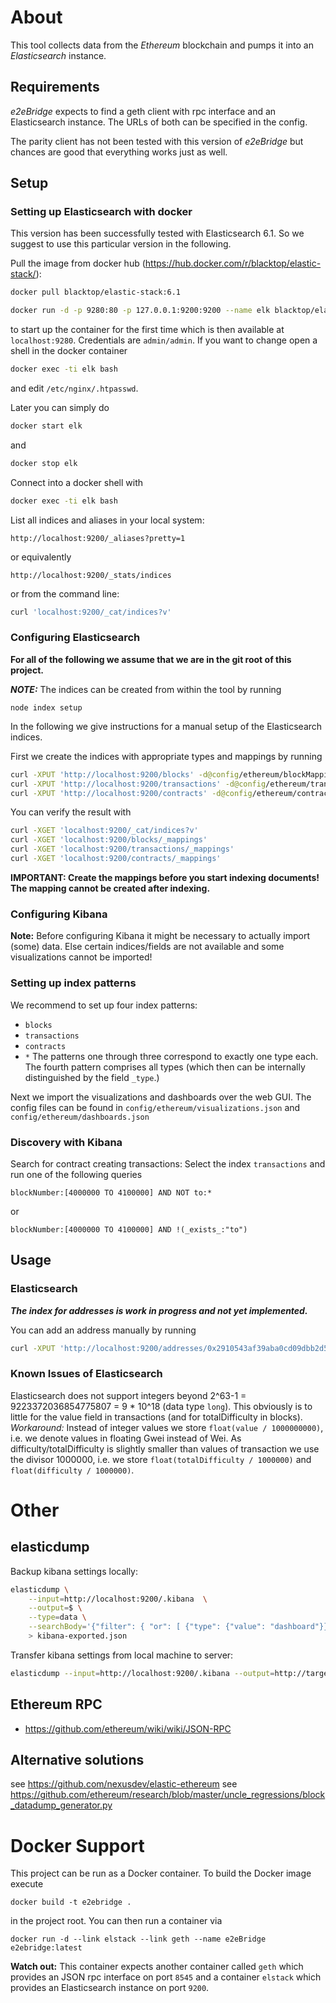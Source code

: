 # About

This tool collects data from the *Ethereum* blockchain and pumps it into an *Elasticsearch* instance. 

## Requirements

*e2eBridge* expects to find a geth client with rpc interface and an Elasticsearch instance. The URLs of both can be specified in the config.

The parity client has not been tested with this version of *e2eBridge* but chances are good that everything works just as well.

## Setup

### Setting up Elasticsearch with docker

This version has been successfully tested with Elasticsearch 6.1. So we suggest to use this particular version in the following.

Pull the image from docker hub (https://hub.docker.com/r/blacktop/elastic-stack/):
```bash
docker pull blacktop/elastic-stack:6.1
```

```bash
docker run -d -p 9280:80 -p 127.0.0.1:9200:9200 --name elk blacktop/elastic-stack:6.1 
```
to start up the container for the first time which is then available at `localhost:9280`. Credentials are `admin/admin`. If you want to change open a shell in the docker container
```bash
docker exec -ti elk bash
```
and edit `/etc/nginx/.htpasswd`.

Later you can simply do
```bash
docker start elk
```
and
```bash
docker stop elk
```

Connect into a docker shell with
```bash
docker exec -ti elk bash
```

List all indices and aliases in your local system:
```
http://localhost:9200/_aliases?pretty=1
```
or equivalently
```
http://localhost:9200/_stats/indices
```
or from the command line:
```bash
curl 'localhost:9200/_cat/indices?v'
```

### Configuring Elasticsearch

**For all of the following we assume that we are in the git root of this project.**

***NOTE:*** The indices can be created from within the tool by running
```
node index setup
```
In the following we give instructions for a manual setup of the Elasticsearch indices.

First we create the indices with appropriate types and mappings by running
```bash
curl -XPUT 'http://localhost:9200/blocks' -d@config/ethereum/blockMapping.json
curl -XPUT 'http://localhost:9200/transactions' -d@config/ethereum/transactionMapping.json
curl -XPUT 'http://localhost:9200/contracts' -d@config/ethereum/contractMapping.json
```

You can verify the result with
```bash
curl -XGET 'localhost:9200/_cat/indices?v'
curl -XGET 'localhost:9200/blocks/_mappings'
curl -XGET 'localhost:9200/transactions/_mappings'
curl -XGET 'localhost:9200/contracts/_mappings'
```

**IMPORTANT: Create the mappings before you start indexing documents! The mapping cannot be created after indexing.**

### Configuring Kibana

**Note:** Before configuring Kibana it might be necessary to actually import (some) data. Else certain indices/fields are not available and some visualizations cannot be imported!

### Setting up index patterns

We recommend to set up four index patterns:
   * `blocks`
   * `transactions`
   * `contracts`
   * `*`
The patterns one through three correspond to exactly one type each. The fourth pattern comprises all types (which then can be internally distinguished by the field `_type`.)

Next we import the visualizations and dashboards over the web GUI. The config files can be found in 
`config/ethereum/visualizations.json` and `config/ethereum/dashboards.json`

### Discovery with Kibana

Search for contract creating transactions: Select the index `transactions` and run one of the following queries
```
blockNumber:[4000000 TO 4100000] AND NOT to:*
```
or 
```
blockNumber:[4000000 TO 4100000] AND !(_exists_:"to") 
```

## Usage

### Elasticsearch

***The index for addresses is work in progress and not yet implemented.*** 

You can add an address manually by running
```bash
curl -XPUT 'http://localhost:9200/addresses/0x2910543af39aba0cd09dbb2d50200b3e800a63d2' -d '{"comment" : "Kraken"}'
```

### Known Issues of Elasticsearch

Elasticsearch does not support integers beyond 2^63-1 = 9223372036854775807 = 9 * 10^18 (data type `long`). This obviously is to little for the value field in transactions (and for totalDifficulty in blocks).
*Workaround:* Instead of integer values we store `float(value / 1000000000)`, i.e. we denote values in floating Gwei instead of Wei.
As difficulty/totalDifficulty is slightly smaller than values of transaction we use the divisor 1000000, i.e. we store `float(totalDifficulty / 1000000)` and `float(difficulty / 1000000)`.

# Other

## elasticdump

Backup kibana settings locally:
```bash
elasticdump \
    --input=http://localhost:9200/.kibana  \
    --output=$ \
    --type=data \
    --searchBody='{"filter": { "or": [ {"type": {"value": "dashboard"}}, {"type" : {"value":"visualization"}}] }}' \
    > kibana-exported.json
```

Transfer kibana settings from local machine to server:
```bash
elasticdump --input=http://localhost:9200/.kibana --output=http://target-server.tld:9200/.kibana --type=data --searchBody='{"filter": { "or": [ {"type": {"value": "dashboard"}}, {"type" : {"value":"visualization"}}] }}'
```

## Ethereum RPC

* https://github.com/ethereum/wiki/wiki/JSON-RPC


## Alternative solutions

see https://github.com/nexusdev/elastic-ethereum
see https://github.com/ethereum/research/blob/master/uncle_regressions/block_datadump_generator.py

# Docker Support

This project can be run as a Docker container. To build the Docker image execute
```
docker build -t e2ebridge .
``` 
in the project root. You can then run a container via
``` 
docker run -d --link elstack --link geth --name e2eBridge e2ebridge:latest
```
**Watch out:** This container expects another container called `geth` which provides an JSON rpc interface on port `8545` and a container `elstack` which provides an Elasticsearch instance on port `9200`. 
 